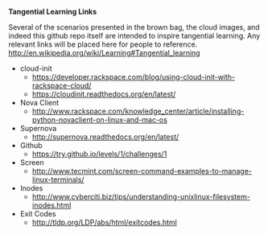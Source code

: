 **Tangential Learning Links**

Several of the scenarios presented in the brown bag, the cloud images, and indeed this github repo itself are intended to inspire tangential learning. Any relevant links will be placed here for people to reference.<br>
http://en.wikipedia.org/wiki/Learning#Tangential_learning

* cloud-init
   - https://developer.rackspace.com/blog/using-cloud-init-with-rackspace-cloud/
   - https://cloudinit.readthedocs.org/en/latest/
* Nova Client
   - http://www.rackspace.com/knowledge_center/article/installing-python-novaclient-on-linux-and-mac-os
* Supernova
   - http://supernova.readthedocs.org/en/latest/
* Github
   - https://try.github.io/levels/1/challenges/1
* Screen
   - http://www.tecmint.com/screen-command-examples-to-manage-linux-terminals/
* Inodes
   - http://www.cyberciti.biz/tips/understanding-unixlinux-filesystem-inodes.html
* Exit Codes
   - http://tldp.org/LDP/abs/html/exitcodes.html

